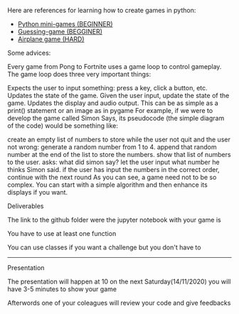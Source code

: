 Here are references for learning how to create games in python:

- [Python mini-games (BEGINNER)](https://www.pythonforbeginners.com/games/)
- [Guessing-game (BEGGINER)](http://programarcadegames.com/index.php?chapter=loops&lang=en#section_4)
- [Airplane game (HARD)](https://realpython.com/pygame-a-primer/)


Some advices:

Every game from Pong to Fortnite uses a game loop to control gameplay. The game loop does three very important things:

Expects the user to input something: press a key, click a button, etc.
Updates the state of the game. Given the user input, update the state of the game.
Updates the display and audio output. This can be as simple as a print() statement or an image as  in pygame
For example, if we were to develop the game called Simon Says, its pseudocode (the simple diagram of the code) would be something like:

create an empty list of numbers to store
while the user not quit and the user not wrong:
generate a random number from 1 to 4.
append that random number at the end of the list to store the numbers.
show that list of numbers to the user.
asks: what did simon say?
let the user input what number he thinks Simon said.
if the user has input the numbers in the correct order, continue with the next round
As you can see, a game need not to be so complex. You can start with a simple algorithm and then enhance its displays if you want.

Deliverables

The link to the github folder were the jupyter notebook with your game is

You have to use at least one function

You can use classes if you want a challenge but you don't have to 

---------------------------------------------------------------------------------------------------------------------------------------------------------------------------------------------------------------------------------------------

Presentation 

The presentation will happen at 10 on the next Saturday(14/11/2020) you will have 3-5 minutes to show your game

Afterwords one of your coleagues will review your code and give feedbacks